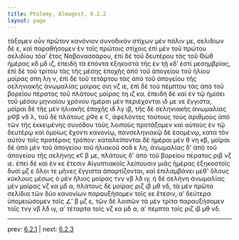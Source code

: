 ```yaml
---
title: Ptolemy, Almagest, 6.2.2
layout: page
---
```


τάξομεν οὖν πρῶτον κανόνιον συνοδικὸν στίχων μὲν πάλιν με, σελιδίων δὲ ε, καὶ παραθήσομεν ἐν τοῖς πρώτοις στίχοις ἐπὶ μὲν τοῦ πρώτου σελιδίου τὸαʹ ἔτος Ναβονασσάρου, ἐπὶ δὲ τοῦ δευτέρου τὰς τοῦ Θὼθ ἡμέρας κδ μδ ιζ, ἐπειδὴ τὰ ἐπόντα ἑξηκοστὰ τῆς ἐν τῇ κδʹ ἐστὶ μεσημβρίας, ἐπὶ δὲ τοῦ τρίτου τὰς τῆς μέσης ἐποχῆς ἀπὸ τοῦ ἀπογείου τοῦ ἡλίου μοίρας σπη λη ν, ἐπὶ δὲ τοῦ τετάρτου τὰς ἀπὸ τοῦ ἀπογείου τῆς σεληνιακῆς ἀνωμαλίας μοίρας σιη νζ ιε, ἐπὶ δὲ τοῦ πέμπτου τὰς ἀπὸ τοῦ βορείου πέρατος τοῦ πλάτους μοίρας τη ιζ κα. ἐπειδὴ δὲ καὶ ἐν τῷ ἡμίσει τοῦ μέσου μηνιαίου χρόνου ἡμέραι μὲν περιέχονται ιδ με νε ἔγγιστα, μοῖραι δὲ τῆς μὲν ἡλιακῆς ἐποχῆς ιδ λγ ιβ, τῆς δὲ σεληνιακῆς ἀνωμαλίας ρϘβ νδ λ, τοῦ δὲ πλάτους ρϘε κ Ϛ, ἀφελόντες τούτους τοὺς ἀριθμοὺς ἀπὸ τῶν τῆς ἐκκειμένης συνόδου τοὺς λοιποὺς προτάξομεν καὶ αὐτοὺς ἐν τῷ δευτέρῳ καὶ ὁμοίως ἔχοντι κανονίῳ, πανσεληνιακῷ δὲ ἐσομένῳ, κατὰ τὸν αὐτὸν τοῖς προτέροις τρόπον: καταλείπονται δὲ ἡμέραι μὲν θ νη κβ, μοῖραι δὲ ἀπὸ μὲν τοῦ ἀπογείου τοῦ ἡλιακοῦ σοδ ε λη, ἀνωμαλίας δ' ἀπὸ τοῦ ἀπογείου τῆς σελήνης κϚ β με, πλάτους δ' ἀπὸ τοῦ βορείου πέρατος ριβ νζ ιε. ἐπεὶ δὲ καὶ ἐν κε ἔτεσιν Αἰγυπτιακοῖς λείπουσιν μιᾶς ἡμέρας ἑξηκοστοῖς δυσὶ μζ ε ὅλοι τε μῆνες ἔγγιστα ἀπαρτίζονται, καὶ ἐπιλαμβάνει μεθ' ὅλους κύκλους μέσως ὁ μὲν ἥλιος μοίρας τνγ νβ λδ ιγ, ἡ δὲ σελήνη ἀνωμαλίας μὲν μοίρας νζ κα μδ α, πλάτους δὲ μοίρας ριζ ιβ μθ νδ, τὰ μὲν πρῶτα σελίδια τῶν δύο κανονίων παραυξήσομεν τοῖς κε ἔτεσιν, αʹ δεύτερα ὑπομειώσομεν τοῖς ∠ʹ β μζ ε, τῶν δὲ λοιπῶν τὰ μὲν τρίτα παραυξήσομεν τοῖς τνγ νβ λδ ιγ, αʹ τέταρτα τοῖς νζ κα μδ α, αʹ πέμπτα τοῖς ριζ ιβ μθ νδ. 

---

prev: [6.2.1](../6.2.1/) | next: [6.2.3](../6.2.3/)

